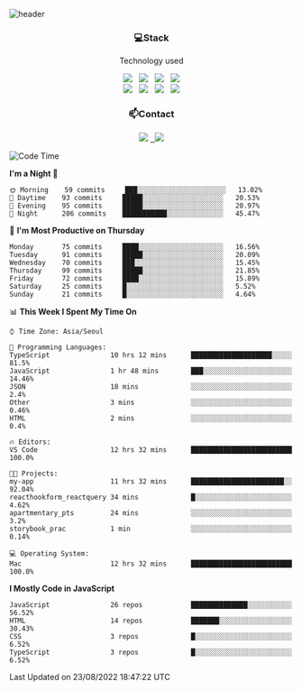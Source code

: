 ![header](https://capsule-render.vercel.app/api?type=waving&color=gradient&height=200&text=Che-ri&fontAlign=70&fontAlignY=40&animation=twinkling)

<h3 align="center">💻Stack</h3>
<p align="center">Technology used</p>
<div align="center"><img src="https://img.shields.io/badge/HTML5-e74c3c?style=flat-square&logo=HTML5&logoColor=white"></img> &nbsp <img src="https://img.shields.io/badge/CSS3-0A84FF?style=flat-square&logo=CSS3&logoColor=white"></img> &nbsp <img src="https://img.shields.io/badge/tailwind%2Dcss-06B6D4?style=flat-square&logo=tailwindcss&logoColor=white"/></a> &nbsp <img src="https://img.shields.io/badge/styled%2Dcomponents-DB7093?style=flat-square&logo=styled%2Dcomponents&logoColor=white"/></a>
<br><img src="https://img.shields.io/badge/JavaScript-FFCD11?style=flat-square&logo=JavaScript&logoColor=white"></img> &nbsp <img src="https://img.shields.io/badge/React-00BCF6?style=flat-square&logo=React&logoColor=white"></img> &nbsp <img src="https://img.shields.io/badge/Redux-764ABC?style=flat-square&logo=Redux&logoColor=white"/> &nbsp <img src="https://img.shields.io/badge/Zustand-582D3E?style=flat-square&logo=Zustand&logoColor=white"/></a></div> 

<h3 align="center">📫Contact</h3>
<div align="center"><a href="https://cheri.tistory.com/"><img src="https://img.shields.io/badge/Cheri-AD29B6?style=flat-square&logo=Tidal&logoColor=white"/></a> <a href="rnjs1135@gmail.com"> &nbsp <img src="https://img.shields.io/badge/Gmail-EA4335?style=flat-square&logo=Gmail&logoColor=white"/></a></div>

<!--START_SECTION:waka-->
![Code Time](http://img.shields.io/badge/Code%20Time-1%2C515%20hrs%2017%20mins-blue)

**I'm a Night 🦉** 

```text
🌞 Morning    59 commits     ███░░░░░░░░░░░░░░░░░░░░░░   13.02% 
🌆 Daytime    93 commits     █████░░░░░░░░░░░░░░░░░░░░   20.53% 
🌃 Evening    95 commits     █████░░░░░░░░░░░░░░░░░░░░   20.97% 
🌙 Night      206 commits    ███████████░░░░░░░░░░░░░░   45.47%

```
📅 **I'm Most Productive on Thursday** 

```text
Monday       75 commits     ████░░░░░░░░░░░░░░░░░░░░░   16.56% 
Tuesday      91 commits     █████░░░░░░░░░░░░░░░░░░░░   20.09% 
Wednesday    70 commits     ███░░░░░░░░░░░░░░░░░░░░░░   15.45% 
Thursday     99 commits     █████░░░░░░░░░░░░░░░░░░░░   21.85% 
Friday       72 commits     ████░░░░░░░░░░░░░░░░░░░░░   15.89% 
Saturday     25 commits     █░░░░░░░░░░░░░░░░░░░░░░░░   5.52% 
Sunday       21 commits     █░░░░░░░░░░░░░░░░░░░░░░░░   4.64%

```


📊 **This Week I Spent My Time On** 

```text
⌚︎ Time Zone: Asia/Seoul

💬 Programming Languages: 
TypeScript               10 hrs 12 mins      ████████████████████░░░░░   81.5% 
JavaScript               1 hr 48 mins        ███░░░░░░░░░░░░░░░░░░░░░░   14.46% 
JSON                     18 mins             ░░░░░░░░░░░░░░░░░░░░░░░░░   2.4% 
Other                    3 mins              ░░░░░░░░░░░░░░░░░░░░░░░░░   0.46% 
HTML                     2 mins              ░░░░░░░░░░░░░░░░░░░░░░░░░   0.4%

🔥 Editors: 
VS Code                  12 hrs 32 mins      █████████████████████████   100.0%

🐱‍💻 Projects: 
my-app                   11 hrs 32 mins      ███████████████████████░░   92.04% 
reacthookform_reactquery 34 mins             █░░░░░░░░░░░░░░░░░░░░░░░░   4.62% 
apartmentary_pts         24 mins             ░░░░░░░░░░░░░░░░░░░░░░░░░   3.2% 
storybook_prac           1 min               ░░░░░░░░░░░░░░░░░░░░░░░░░   0.14%

💻 Operating System: 
Mac                      12 hrs 32 mins      █████████████████████████   100.0%

```

**I Mostly Code in JavaScript** 

```text
JavaScript               26 repos            ██████████████░░░░░░░░░░░   56.52% 
HTML                     14 repos            ███████░░░░░░░░░░░░░░░░░░   30.43% 
CSS                      3 repos             █░░░░░░░░░░░░░░░░░░░░░░░░   6.52% 
TypeScript               3 repos             █░░░░░░░░░░░░░░░░░░░░░░░░   6.52%

```



 Last Updated on 23/08/2022 18:47:22 UTC
<!--END_SECTION:waka-->
